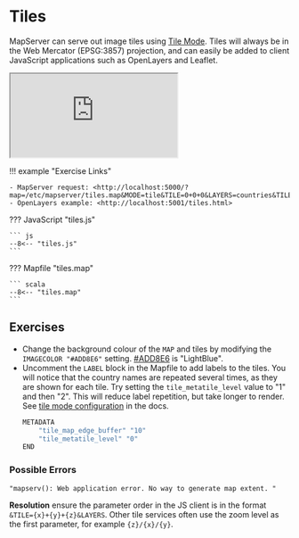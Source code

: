 # Tiles

MapServer can serve out image tiles using [Tile Mode](https://mapserver.org/output/tile_mode.html). Tiles will always be in the
Web Mercator (EPSG:3857) projection, and can easily be added to client JavaScript applications such as OpenLayers and Leaflet.

<div class="map">
  <iframe src="https://geographika.github.io/getting-started-with-mapserver-demo/tiles.html"></iframe>
</div>

!!! example "Exercise Links"

    - MapServer request: <http://localhost:5000/?map=/etc/mapserver/tiles.map&MODE=tile&TILE=0+0+0&LAYERS=countries&TILEMODE=gmap>
    - OpenLayers example: <http://localhost:5001/tiles.html>

??? JavaScript "tiles.js"

    ``` js
    --8<-- "tiles.js"
    ```

??? Mapfile "tiles.map"

    ``` scala
    --8<-- "tiles.map"
    ```

## Exercises

- Change the background colour of the `MAP` and tiles by modifying the `IMAGECOLOR "#ADD8E6"` setting. [#ADD8E6](https://www.color-hex.com/color/add8e6)
  is "LightBlue".
- Uncomment the `LABEL` block in the Mapfile to add labels to the tiles. You will notice that the country names are repeated several times, as they are shown
  for each tile. Try setting the `tile_metatile_level` value to "1" and then "2". This will reduce label repetition, but take longer to render. 
  See [tile mode configuration](https://mapserver.org/output/tile_mode.html#configuration) in the docs.
  ```scala
  METADATA
      "tile_map_edge_buffer" "10"
      "tile_metatile_level" "0"
  END
  ```

### Possible Errors

```
"mapserv(): Web application error. No way to generate map extent. "
```

**Resolution** ensure the parameter order in the JS client is in the format `&TILE={x}+{y}+{z}&LAYERS`. Other tile services
often use the zoom level as the first parameter, for example `{z}/{x}/{y}`.




